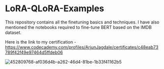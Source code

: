 # LoRA-QLoRA-Examples
This repository contains all the finetuning basics and techniques. I have also mentioned the notebooks required to fine-tune BERT based on the IMDB dataset.


Here is the link to my certification - https://www.codecademy.com/profiles/ArjunJagdale/certificates/c48eab73789f42f49e97464d5ffdeb06


![452809768-af036d4b-a262-46d4-81be-1b33f41162b5](https://github.com/user-attachments/assets/29442d65-8719-4e0f-8a0c-2c8294649cc4)
